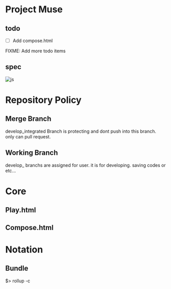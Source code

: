 Project Muse
=========

todo
----
- [ ] Add compose.html

FIXME: Add more todo items

spec
----

![js](https://img.shields.io/badge/Browser-Javascript-orange)

# Repository Policy

## Merge Branch

develop_integrated Branch is protecting and dont push into this branch.
only can pull request.


## Working Branch

develop_<username> branchs are assigned for user. it is for developing. saving codes or etc...

# Core

## Play.html

## Compose.html

# Notation

## Bundle

$> rollup -c
